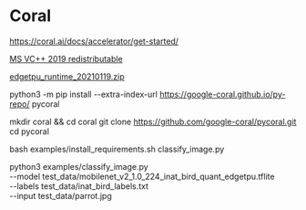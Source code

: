 # Coral


https://coral.ai/docs/accelerator/get-started/


[MS VC++ 2019 redistributable](https://support.microsoft.com/en-us/help/2977003/the-latest-supported-visual-c-downloads)

[edgetpu_runtime_20210119.zip](https://github.com/google-coral/libedgetpu/releases/download/release-frogfish/edgetpu_runtime_20210119.zip)


python3 -m pip install --extra-index-url https://google-coral.github.io/py-repo/ pycoral


mkdir coral && cd coral
git clone https://github.com/google-coral/pycoral.git
cd pycoral

bash examples/install_requirements.sh classify_image.py

python3 examples/classify_image.py \
--model test_data/mobilenet_v2_1.0_224_inat_bird_quant_edgetpu.tflite \
--labels test_data/inat_bird_labels.txt \
--input test_data/parrot.jpg
